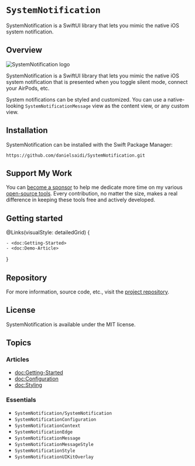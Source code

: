 # ``SystemNotification``

SystemNotification is a SwiftUI library that lets you mimic the native iOS system notification. 



## Overview

![SystemNotification logo](Logo.png)

SystemNotification is a SwiftUI library that lets you mimic the native iOS system notification that is presented when you toggle silent mode, connect your AirPods, etc.

System notifications can be styled and customized. You can use a native-looking ``SystemNotificationMessage`` view as the content view, or any custom view.



## Installation

SystemNotification can be installed with the Swift Package Manager:

```
https://github.com/danielsaidi/SystemNotification.git
```


## Support My Work

You can [become a sponsor][Sponsors] to help me dedicate more time on my various [open-source tools][OpenSource]. Every contribution, no matter the size, makes a real difference in keeping these tools free and actively developed.



## Getting started

@Links(visualStyle: detailedGrid) {
    
    - <doc:Getting-Started>
    - <doc:Demo-Article>
}



## Repository

For more information, source code, etc., visit the [project repository](https://github.com/danielsaidi/SystemNotification).



## License

SystemNotification is available under the MIT license.



## Topics

### Articles

- <doc:Getting-Started>
- <doc:Configuration>
- <doc:Styling>

### Essentials

- ``SystemNotification/SystemNotification``
- ``SystemNotificationConfiguration``
- ``SystemNotificationContext``
- ``SystemNotificationEdge``
- ``SystemNotificationMessage``
- ``SystemNotificationMessageStyle``
- ``SystemNotificationStyle`` 
- ``SystemNotificationUIKitOverlay`` 



[Email]: mailto:daniel.saidi@gmail.com
[Website]: https://danielsaidi.com
[GitHub]: https://github.com/danielsaidi
[OpenSource]: https://danielsaidi.com/opensource
[Sponsors]: https://github.com/sponsors/danielsaidi
